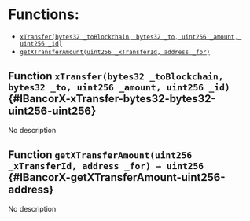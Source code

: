 

# Functions:
- [`xTransfer(bytes32 _toBlockchain, bytes32 _to, uint256 _amount, uint256 _id)`](#IBancorX-xTransfer-bytes32-bytes32-uint256-uint256)
- [`getXTransferAmount(uint256 _xTransferId, address _for)`](#IBancorX-getXTransferAmount-uint256-address)


## Function `xTransfer(bytes32 _toBlockchain, bytes32 _to, uint256 _amount, uint256 _id)` {#IBancorX-xTransfer-bytes32-bytes32-uint256-uint256}
No description
## Function `getXTransferAmount(uint256 _xTransferId, address _for) → uint256` {#IBancorX-getXTransferAmount-uint256-address}
No description


